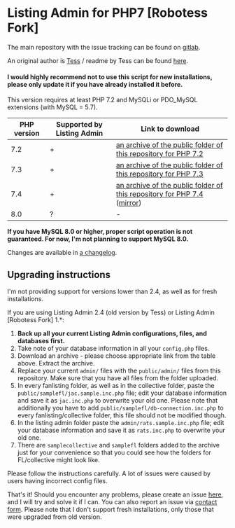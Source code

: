 # Listing Admin for PHP7 [Robotess Fork]

The main repository with the issue tracking can be found on [gitlab](https://gitlab.com/tfl-php-scripts/listing-admin).

An original author is [Tess](http://scripts.wyngs.net) / readme by Tess can be found [here](https://gitlab.com/tfl-php-scripts/listing-admin/-/blob/master/readme.txt).

#### I would highly recommend not to use this script for new installations, please only update it if you have already installed it before.

This version requires at least PHP 7.2 and MySQLi or PDO_MySQL extensions (with MySQL = 5.7).

| PHP version | Supported by Listing Admin | Link to download |
|------------------------------------------|-------------------------|---------------------|
| 7.2 | + |[an archive of the public folder of this repository for PHP 7.2](https://scripts.robotess.net/files/listing-admin/php72-php73-master.zip)|
| 7.3 | + |[an archive of the public folder of this repository for PHP 7.3](https://scripts.robotess.net/files/listing-admin/php72-php73-master.zip)| 
| 7.4 | + |[an archive of the public folder of this repository for PHP 7.4](https://gitlab.com/tfl-php-scripts/listing-admin/-/archive/master/listing-admin-master.zip?path=public) ([mirror](https://scripts.robotess.net/files/listing-admin/php74-master.zip))|
| 8.0 | ? |-|

**If you have MySQL 8.0 or higher, proper script operation is not guaranteed. For now, I'm not planning to support MySQL
8.0.**

Changes are available in [a changelog](https://gitlab.com/tfl-php-scripts/listing-admin/-/blob/master/CHANGELOG.md).

## Upgrading instructions

I'm not providing support for versions lower than 2.4, as well as for fresh installations.

If you are using Listing Admin 2.4 (old version by Tess) or Listing Admin [Robotess Fork] 1.*:

1. **Back up all your current Listing Admin configurations, files, and databases first.**
2. Take note of your database information in all your `config.php` files.
3. Download an archive - please choose appropriate link from the table above. Extract the archive.
4. Replace your current `admin/` files with the `public/admin/` files from this repository. Make sure that you have all
   files from the folder uploaded.
5. In every fanlisting folder, as well as in the collective folder, paste the `public/samplefl/jac.sample.inc.php` file;
   edit your database information and save it as `jac.inc.php` to overwrite your old one. Please note that additionally
   you have to add `public/samplefl/db-connection.inc.php` to every fanlisting/collective folder, this file should not
   be modified though.
6. In the listing admin folder paste the `admin/rats.sample.inc.php` file; edit your database information and save it
   as `rats.inc.php` to overwrite your old one.
7. There are `samplecollective` and `samplefl` folders added to the archive just for your convenience so that you could
   see how the folders for FL/collective might look like.

Please follow the instructions carefully. A lot of issues were caused by users having incorrect config files.

That's it! Should you encounter any problems, please create an issue [here](https://gitlab.com/tfl-php-scripts/listing-admin/-/issues), and I will try and solve it if I can. You can also report an issue via [contact form](http://contact.robotess.net?box=scripts&subject=Issue+with+Listing+Admin). Please note
that I don't support fresh installations, only those that were upgraded from old version.
